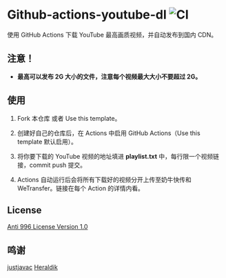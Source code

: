 # Github-actions-youtube-dl ![CI](https://github.com/kazutoiris/github-actions-youtube-dl/workflows/CI/badge.svg)

使用 GitHub Actions 下载 YouTube 最高画质视频，并自动发布到国内 CDN。


## 注意！

- **最高可以发布 2G 大小的文件，注意每个视频最大大小不要超过 2G。**

## 使用

1. Fork 本仓库 或者 Use this template。

2. 创建好自己的仓库后，在 Actions 中启用 GitHub Actions（Use this template 默认启用）。

3. 将你要下载的 YouTube 视频的地址填进 **playlist.txt** 中，每行限一个视频链接，commit push 提交。

4. Actions 自动运行后会将所有下载好的视频分开上传至奶牛快传和 WeTransfer。链接在每个 Action 的详情内看。

## License

[Anti 996 License Version 1.0](https://github.com/kazutoiris/github-actions-youtube-dl/blob/main/LICENSE)

## 鸣谢

[justjavac](https://github.com/justjavac/github-actions-youtube-dl)
[Heraldik](https://github.com/Heraldik/github-actions-youtube-dl)

